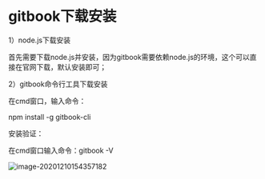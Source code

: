 # gitbook下载安装

1）node.js下载安装

首先需要下载node.js并安装，因为gitbook需要依赖node.js的环境，这个可以直接在官网下载，默认安装即可；

2）gitbook命令行工具下载安装

在cmd窗口，输入命令：

npm install -g gitbook-cli

安装验证：

在cmd窗口输入命令：gitbook -V

![image-20201210154357182](https://wangzaolin.github.io/SoftwareTest/mybook/img/gitbook_install.png)



